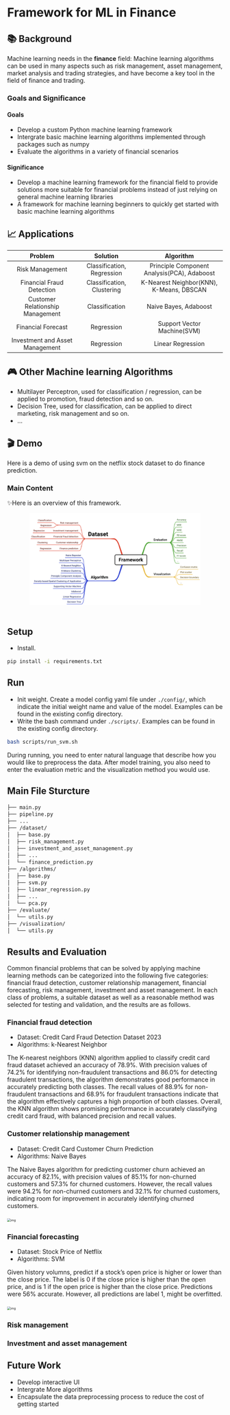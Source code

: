 # Framework for ML in Finance

## 📚 Background
Machine learning needs in the **finance** field: Machine learning algorithms can be used in many aspects such as risk management, asset management, market analysis and trading strategies, and have become a key tool in the field of finance and trading.
### Goals and Significance
#### Goals
* Develop a custom Python machine learning framework
* Intergrate basic machine learning algorithms implemented through packages such as numpy
* Evaluate the algorithms in a variety of financial scenarios
#### Significance
* Develop a machine learning framework for the financial field to provide solutions more suitable for financial problems instead of just relying on general machine learning libraries
* A framework for machine learning beginners to quickly get started with basic machine learning algorithms

## 📈 Applications
| Problem | Solution | Algorithm |
| :----: | :----: | :----:|
| Risk Management | Classification, Regression | Principle Component Analysis(PCA), Adaboost|
| Financial Fraud Detection | Classification, Clustering | K-Nearest Neighbor(KNN), K-Means, DBSCAN |
| Customer Relationship Management | Classification | Naive Bayes, Adaboost |
| Financial Forecast | Regression | Support Vector Machine(SVM) |
| Investment and Asset Management | Regression | Linear Regression |

## 🎮 Other Machine learning Algorithms
- Multilayer Perceptron, used for classification / regression, can be applied to promotion, fraud detection and so on.
- Decision Tree, used for classification, can be applied to direct marketing, risk management and so on.
- ...

## 🎬 Demo
Here is a demo of using svm on the netflix stock dataset to do finance prediction.




### Main Content
✨Here is an overview of this framework.
<br>
<div align="center">
<img src="assets/overview.jpg" width="400px">
</div>
<br>

## Setup
- Install.
```bash
pip install -i requirements.txt
```

## Run
- Init weight.
Create a model config yaml file under `./config/`, which indicate the initial weight name and value of the model. Examples can be found in the existing config directory.
- Write the bash command under `./scripts/`. Examples can be found in the existing config directory.
```bash
bash scripts/run_svm.sh
```
During running, you need to enter natural language that describe how you would like to preprocess the data. After model training, you also need to enter the evaluation metric and the visualization method you would use.


## Main File Sturcture
```
├── main.py
├── pipeline.py
├── ...
├── /dataset/
│  ├── base.py
│  ├── risk_management.py
│  ├── investment_and_asset_management.py
│  ├── ...
│  └── finance_prediction.py
├── /algorithms/
│  ├── base.py
│  ├── svm.py
│  ├── linear_regression.py
│  ├── ...
│  └── pca.py
├── /evaluate/
│  └── utils.py
├── /visualization/
│  └── utils.py
```

## Results and Evaluation

Common financial problems that can be solved by applying machine learning methods can be categorized into the following five categories: financial fraud detection, customer relationship management, financial forecasting, risk management, investment and asset management. In each class of problems, a suitable dataset as well as a reasonable method was selected for testing and validation, and the results are as follows.

### Financial fraud detection

- Dataset: Credit Card Fraud Detection Dataset 2023
- Algorithms: k-Nearest Neighbor

The K-nearest neighbors (KNN) algorithm applied to classify credit card fraud dataset achieved an accuracy of 78.9%. With precision values of 74.2% for identifying non-fraudulent transactions and 86.0% for detecting fraudulent transactions, the algorithm demonstrates good performance in accurately predicting both classes. The recall values of 88.9% for non-fraudulent transactions and 68.9% for fraudulent transactions indicate that the algorithm effectively captures a high proportion of both classes. Overall, the KNN algorithm shows promising performance in accurately classifying credit card fraud, with balanced precision and recall values.

### Customer relationship management

- Dataset: Credit Card Customer Churn Prediction
- Algorithms: Naive Bayes

The Naive Bayes algorithm for predicting customer churn achieved an accuracy of 82.1%, with precision values of 85.1% for non-churned customers and 57.3% for churned customers. However, the recall values were 94.2% for non-churned customers and 32.1% for churned customers, indicating room for improvement in accurately identifying churned customers.

<img src="https://lh7-us.googleusercontent.com/Xu53AatzXsgwPCTT3kf5gd487I20fQ3s91L214T9yRYYqLxcSas2VKoLFoFYUZs63Lc4bI77A0hRGEePMUsn-kb9luRPwkNY5WxX9udLv3UjIi65fwuaAxwIi1SPeFYHeFvT8hhXJRfmhfcpvVvSGVtHcQ=s2048" alt="img" style="zoom:50%;" />

### Financial forecasting

- Dataset: Stock Price of Netflix
- Algorithms: SVM

Given history volumns, predict if a stock’s open price is higher or lower than the close price. The label is 0 if the close price is higher than the open price, and is 1 if the open price is higher than the close price. Predictions were 56% accurate. However, all predictions are label 1, might be overfitted.

<img src="https://lh7-us.googleusercontent.com/aIZ8Byl5ZxrOup5KeE67L8sVZ7UWxagSSnLr0JK9hcCAqoNRIi4fS6RWxROyUinMr3idm0Wppv9_o6WupyIr4r6OZCZ9PifcV3mrN7thwyBkMhtUx3vpfELMOHbRJ9D5xegcUpivQnYSuI0lUOx2qC_1wg=s2048" alt="img" style="zoom:50%;" />

### Risk management

### Investment and asset management

## Future Work

* Develop interactive UI
* Intergrate More algorithms
* Encapsulate the data preprocessing process to reduce the cost of getting started

